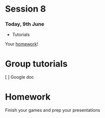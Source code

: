 # Session 8 

### Today, 9th June

* Tutorials

Your [homework](#homework)!



# Group tutorials

[ ] Google doc

# Homework

Finish your games and prep your presentations